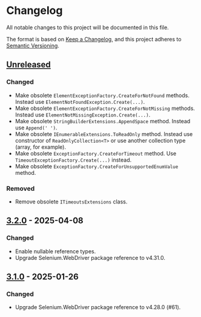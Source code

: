 # Changelog

All notable changes to this project will be documented in this file.

The format is based on [Keep a Changelog](https://keepachangelog.com/en/1.1.0/),
and this project adheres to [Semantic Versioning](https://semver.org/spec/v2.0.0.html).

## [Unreleased]

### Changed

- Make obsolete `ElementExceptionFactory.CreateForNotFound` methods.
  Instead use `ElementNotFoundException.Create(...)`.
- Make obsolete `ElementExceptionFactory.CreateForNotMissing` methods.
  Instead use `ElementNotMissingException.Create(...)`.
- Make obsolete `StringBuilderExtensions.AppendSpace` method.
  Instead use `Append(' ')`.
- Make obsolete `IEnumerableExtensions.ToReadOnly` method.
  Instead use constructor of `ReadOnlyCollection<T>` or use another collection type (array, for example).
- Make obsolete `ExceptionFactory.CreateForTimeout` method.
  Use `TimeoutExceptionFactory.Create(...)` instead.
- Make obsolete `ExceptionFactory.CreateForUnsupportedEnumValue` method.

### Removed

- Remove obsolete `ITimeoutsExtensions` class.

## [3.2.0] - 2025-04-08

### Changed

- Enable nullable reference types.
- Upgrade Selenium.WebDriver package reference to v4.31.0.

## [3.1.0] - 2025-01-26

### Changed

- Upgrade Selenium.WebDriver package reference to v4.28.0 (#61).

[Unreleased]: https://github.com/atata-framework/atata-webdriverextras/compare/v3.2.0...HEAD
[3.2.0]: https://github.com/atata-framework/atata-webdriverextras/compare/v3.1.0...v3.2.0
[3.1.0]: https://github.com/atata-framework/atata-webdriverextras/compare/v3.0.0...v3.1.0
